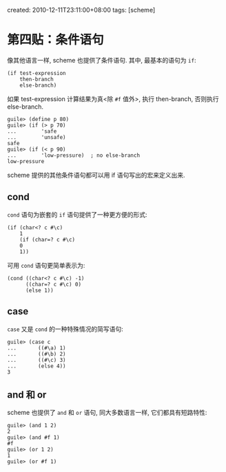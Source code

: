 created: 2010-12-11T23:11:00+08:00
tags: [scheme]

# 第四贴：条件语句

像其他语言一样, scheme 也提供了条件语句. 其中, 最基本的语句为 `if`:

```
(if test-expression
    then-branch
    else-branch)
```

如果 test-expression 计算结果为真<除 `#f` 值外>, 执行 then-branch, 否则执行 else-branch.

```
guile> (define p 80)
guile> (if (> p 70)
...        'safe
...        'unsafe)
safe
guile> (if (< p 90)
...        'low-pressure)  ; no else-branch
low-pressure
```

scheme 提供的其他条件语句都可以用 if 语句写出的宏来定义出来.

## cond

`cond` 语句为嵌套的 `if` 语句提供了一种更方便的形式:

```
(if (char<? c #\c)
    1
    (if (char=? c #\c)
    0
    1))
```

可用 `cond` 语句更简单表示为:

```
(cond ((char<? c #\c) -1)
      ((char=? c #\c) 0)
      (else 1))
```

## case

`case` 又是 `cond` 的一种特殊情况的简写语句:

```
guile> (case c
...       ((#\a) 1)
...       ((#\b) 2)
...       ((#\c) 3)
...       (else 4))
3
```

## and 和 or

scheme 也提供了 `and` 和 `or` 语句, 同大多数语言一样, 它们都具有短路特性:

```
guile> (and 1 2)
2
guile> (and #f 1)
#f
guile> (or 1 2)
1
guile> (or #f 1)
```
